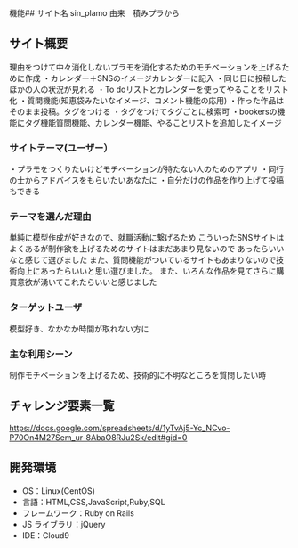 機能## サイト名
sin_plamo
由来　積みプラから
## サイト概要

理由をつけて中々消化しないプラモを消化するためのモチベーションを上げるために作成
・カレンダー＋SNSのイメージカレンダーに記入
・同じ日に投稿したほかの人の状況が見れる
・To doリストとカレンダーを使ってやることをリスト化
・質問機能(知恵袋みたいなイメージ、コメント機能の応用)
・作った作品はそのまま投稿。タグをつける
・タグをつけてタグごとに検索可
・bookersの機能にタグ機能質問機能、カレンダー機能、やることリストを追加したイメージ
### サイトテーマ(ユーザー）
・プラモをつくりたいけどモチベーションが持たない人のためのアプリ
・同行の士からアドバイスをもらいたいあなたに
・自分だけの作品を作り上げて投稿もできる
### テーマを選んだ理由
単純に模型作成が好きなので、就職活動に繋げるため
こういったSNSサイトはよくあるが制作欲を上げるためのサイトはまだあまり見ないので
あったらいいなと感じて選びました
また、質問機能がついているサイトもあまりないので技術向上にあったらいいと思い選びました。
また、いろんな作品を見てさらに購買意欲が湧いてこれたらいいと感じました


### ターゲットユーザ
模型好き、なかなか時間が取れない方に
### 主な利用シーン
制作モチベーションを上げるため、技術的に不明なところを質問したい時

## チャレンジ要素一覧
https://docs.google.com/spreadsheets/d/1yTvAj5-Yc_NCvo-P70On4M27Sem_ur-8AbaO8RJu2Sk/edit#gid=0
## 開発環境

- OS：Linux(CentOS)
- 言語：HTML,CSS,JavaScript,Ruby,SQL
- フレームワーク：Ruby on Rails
- JS ライブラリ：jQuery
- IDE：Cloud9
